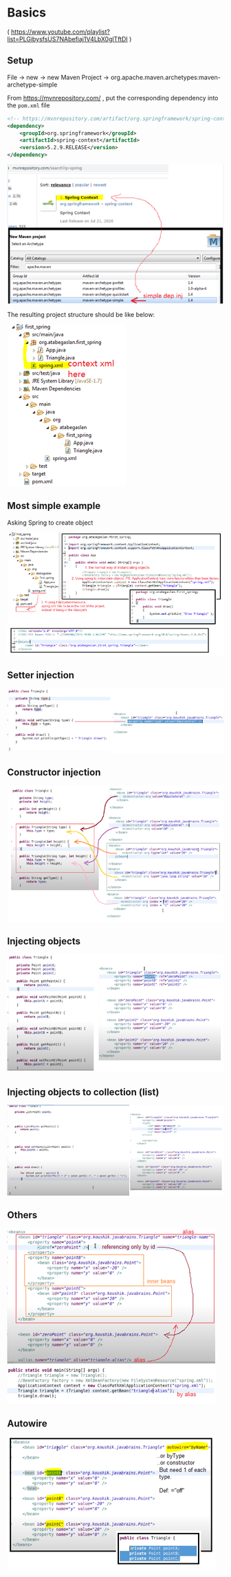 # Basics

( https://www.youtube.com/playlist?list=PLGibysfsUS7NAbefiaj1V4LbX0glTftDI )

## Setup

File -> new -> new Maven Project -> org.apache.maven.archetypes:maven-archetype-simple

From https://mvnrepository.com/ , put the corresponding dependency into the `pom.xml` file

```xml
<!-- https://mvnrepository.com/artifact/org.springframework/spring-context -->
<dependency>
    <groupId>org.springframework</groupId>
    <artifactId>spring-context</artifactId>
    <version>5.2.9.RELEASE</version>
</dependency>
```

![](https://raw.githubusercontent.com/Ruslan-Aliyev/Spring-Lesson/master/Illustrations/create_simple_spring_proj.PNG)

The resulting project structure should be like below:

![](https://raw.githubusercontent.com/Ruslan-Aliyev/Spring-Lesson/master/Illustrations/simple_proj_structure.PNG)

## Most simple example

Asking Spring to create object

![](https://raw.githubusercontent.com/Ruslan-Aliyev/Spring-Lesson/master/Illustrations/most_basic_example.PNG)

## Setter injection

![](https://raw.githubusercontent.com/Ruslan-Aliyev/Spring-Lesson/master/Illustrations/setter_inj.PNG)

## Constructor injection

![](https://raw.githubusercontent.com/Ruslan-Aliyev/Spring-Lesson/master/Illustrations/constr_inj.PNG)

## Injecting objects

![](https://raw.githubusercontent.com/Ruslan-Aliyev/Spring-Lesson/master/Illustrations/inj_obj.PNG)

## Injecting objects to collection (list)

![](https://raw.githubusercontent.com/Ruslan-Aliyev/Spring-Lesson/master/Illustrations/inj_obj_to_coll.PNG)

## Others

![](https://raw.githubusercontent.com/Ruslan-Aliyev/Spring-Lesson/master/Illustrations/others.PNG)

## Autowire

![](https://raw.githubusercontent.com/Ruslan-Aliyev/Spring-Lesson/master/Illustrations/autowire.PNG)
